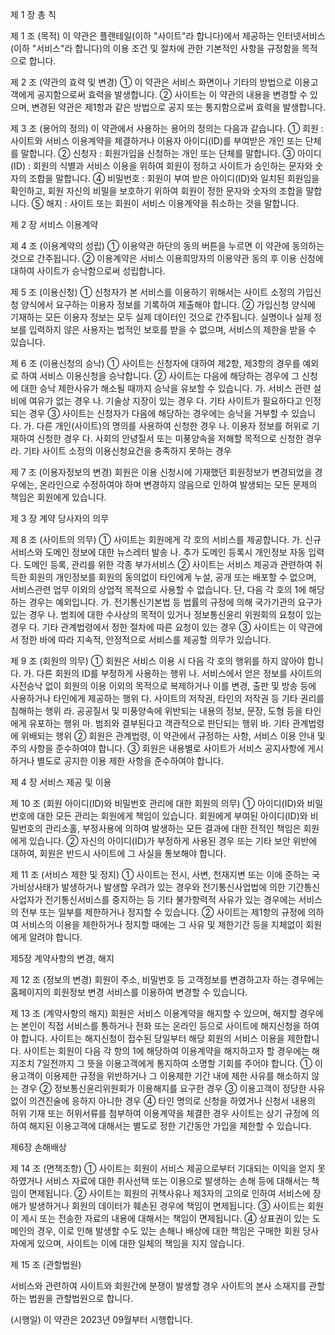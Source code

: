 제 1 장 총 칙

 

제 1 조 (목적)
이 약관은 플랜테일(이하 "사이트"라 합니다)에서 제공하는 인터넷서비스(이하 "서비스"라 합니다)의 이용 조건 및 절차에 관한 기본적인 사항을 규정함을 목적으로 합니다.

 

제 2 조 (약관의 효력 및 변경)
① 이 약관은 서비스 화면이나 기타의 방법으로 이용고객에게 공지함으로써 효력을 발생합니다.
② 사이트는 이 약관의 내용을 변경할 수 있으며, 변경된 약관은 제1항과 같은 방법으로 공지 또는 통지함으로써 효력을 발생합니다.

 

제 3 조 (용어의 정의)
이 약관에서 사용하는 용어의 정의는 다음과 같습니다.
① 회원 : 사이트와 서비스 이용계약을 체결하거나 이용자 아이디(ID)를 부여받은 개인 또는 단체를 말합니다.
② 신청자 : 회원가입을 신청하는 개인 또는 단체를 말합니다.
③ 아이디(ID) : 회원의 식별과 서비스 이용을 위하여 회원이 정하고 사이트가 승인하는 문자와 숫자의 조합을 말합니다.
④ 비밀번호 : 회원이 부여 받은 아이디(ID)와 일치된 회원임을 확인하고, 회원 자신의 비밀을 보호하기 위하여 회원이 정한 문자와 숫자의 조합을 말합니다.
⑤ 해지 : 사이트 또는 회원이 서비스 이용계약을 취소하는 것을 말합니다.

 

제 2 장 서비스 이용계약

 

제 4 조 (이용계약의 성립)
① 이용약관 하단의 동의 버튼을 누르면 이 약관에 동의하는 것으로 간주됩니다.
② 이용계약은 서비스 이용희망자의 이용약관 동의 후 이용 신청에 대하여 사이트가 승낙함으로써 성립합니다.

 

제 5 조 (이용신청)
① 신청자가 본 서비스를 이용하기 위해서는 사이트 소정의 가입신청 양식에서 요구하는 이용자 정보를 기록하여 제출해야 합니다.
② 가입신청 양식에 기재하는 모든 이용자 정보는 모두 실제 데이터인 것으로 간주됩니다. 실명이나 실제 정보를 입력하지 않은 사용자는 법적인 보호를 받을 수 없으며, 서비스의 제한을 받을 수 있습니다.

 

제 6 조 (이용신청의 승낙)
① 사이트는 신청자에 대하여 제2항, 제3항의 경우를 예외로 하여 서비스 이용신청을 승낙합니다.
② 사이트는 다음에 해당하는 경우에 그 신청에 대한 승낙 제한사유가 해소될 때까지 승낙을 유보할 수 있습니다.
가. 서비스 관련 설비에 여유가 없는 경우
나. 기술상 지장이 있는 경우
다. 기타 사이트가 필요하다고 인정되는 경우
③ 사이트는 신청자가 다음에 해당하는 경우에는 승낙을 거부할 수 있습니다.
가. 다른 개인(사이트)의 명의를 사용하여 신청한 경우
나. 이용자 정보를 허위로 기재하여 신청한 경우
다. 사회의 안녕질서 또는 미풍양속을 저해할 목적으로 신청한 경우
라. 기타 사이트 소정의 이용신청요건을 충족하지 못하는 경우

 

제 7 조 (이용자정보의 변경)
회원은 이용 신청시에 기재했던 회원정보가 변경되었을 경우에는, 온라인으로 수정하여야 하며 변경하지 않음으로 인하여 발생되는 모든 문제의 책임은 회원에게 있습니다.

 

제 3 장 계약 당사자의 의무

 

제 8 조 (사이트의 의무)
① 사이트는 회원에게 각 호의 서비스를 제공합니다.
가. 신규서비스와 도메인 정보에 대한 뉴스레터 발송
나. 추가 도메인 등록시 개인정보 자동 입력
다. 도메인 등록, 관리를 위한 각종 부가서비스
② 사이트는 서비스 제공과 관련하여 취득한 회원의 개인정보를 회원의 동의없이 타인에게 누설, 공개 또는 배포할 수 없으며, 서비스관련 업무 이외의 상업적 목적으로 사용할 수 없습니다. 단, 다음 각 호의 1에 해당하는 경우는 예외입니다.
가. 전기통신기본법 등 법률의 규정에 의해 국가기관의 요구가 있는 경우
나. 범죄에 대한 수사상의 목적이 있거나 정보통신윤리 위원회의 요청이 있는 경우
다. 기타 관계법령에서 정한 절차에 따른 요청이 있는 경우
③ 사이트는 이 약관에서 정한 바에 따라 지속적, 안정적으로 서비스를 제공할 의무가 있습니다.

 

제 9 조 (회원의 의무)
① 회원은 서비스 이용 시 다음 각 호의 행위를 하지 않아야 합니다.
가. 다른 회원의 ID를 부정하게 사용하는 행위
나. 서비스에서 얻은 정보를 사이트의 사전승낙 없이 회원의 이용 이외의 목적으로 복제하거나 이를 변경, 출판 및 방송 등에 사용하거나 타인에게 제공하는 행위
다. 사이트의 저작권, 타인의 저작권 등 기타 권리를 침해하는 행위
라. 공공질서 및 미풍양속에 위반되는 내용의 정보, 문장, 도형 등을 타인에게 유포하는 행위
마. 범죄와 결부된다고 객관적으로 판단되는 행위
바. 기타 관계법령에 위배되는 행위
② 회원은 관계법령, 이 약관에서 규정하는 사항, 서비스 이용 안내 및 주의 사항을 준수하여야 합니다.
③ 회원은 내용별로 사이트가 서비스 공지사항에 게시하거나 별도로 공지한 이용 제한 사항을 준수하여야 합니다.

 

제 4 장 서비스 제공 및 이용

 

제 10 조 (회원 아이디(ID)와 비밀번호 관리에 대한 회원의 의무)
① 아이디(ID)와 비밀번호에 대한 모든 관리는 회원에게 책임이 있습니다. 회원에게 부여된 아이디(ID)와 비밀번호의 관리소홀, 부정사용에 의하여 발생하는 모든 결과에 대한 전적인 책임은 회원에게 있습니다.
② 자신의 아이디(ID)가 부정하게 사용된 경우 또는 기타 보안 위반에 대하여, 회원은 반드시 사이트에 그 사실을 통보해야 합니다.

 

제 11 조 (서비스 제한 및 정지)
① 사이트는 전시, 사변, 천재지변 또는 이에 준하는 국가비상사태가 발생하거나 발생할 우려가 있는 경우와 전기통신사업법에 의한 기간통신 사업자가 전기통신서비스를 중지하는 등 기타 불가항력적 사유가 있는 경우에는 서비스의 전부 또는 일부를 제한하거나 정지할 수 있습니다.
② 사이트는 제1항의 규정에 의하여 서비스의 이용을 제한하거나 정지할 때에는 그 사유 및 제한기간 등을 지체없이 회원에게 알려야 합니다.

 

제5장 계약사항의 변경, 해지

 

제 12 조 (정보의 변경)
회원이 주소, 비밀번호 등 고객정보를 변경하고자 하는 경우에는 홈페이지의 회원정보 변경 서비스를 이용하여 변경할 수 있습니다.

 

제 13 조 (계약사항의 해지)
회원은 서비스 이용계약을 해지할 수 있으며, 해지할 경우에는 본인이 직접 서비스를 통하거나 전화 또는 온라인 등으로 사이트에 해지신청을 하여야 합니다. 사이트는 해지신청이 접수된 당일부터 해당 회원의 서비스 이용을 제한합니다. 사이트는 회원이 다음 각 항의 1에 해당하여 이용계약을 해지하고자 할 경우에는 해지조치 7일전까지 그 뜻을 이용고객에게 통지하여 소명할 기회를 주어야 합니다.
① 이용고객이 이용제한 규정을 위반하거나 그 이용제한 기간 내에 제한 사유를 해소하지 않는 경우
② 정보통신윤리위원회가 이용해지를 요구한 경우
③ 이용고객이 정당한 사유 없이 의견진술에 응하지 아니한 경우
④ 타인 명의로 신청을 하였거나 신청서 내용의 허위 기재 또는 허위서류를 첨부하여 이용계약을 체결한 경우
사이트는 상기 규정에 의하여 해지된 이용고객에 대해서는 별도로 정한 기간동안 가입을 제한할 수 있습니다.

 

제6장 손해배상

 

제 14 조 (면책조항)
① 사이트는 회원이 서비스 제공으로부터 기대되는 이익을 얻지 못하였거나 서비스 자료에 대한 취사선택 또는 이용으로 발생하는 손해 등에 대해서는 책임이 면제됩니다.
② 사이트는 회원의 귀책사유나 제3자의 고의로 인하여 서비스에 장애가 발생하거나 회원의 데이터가 훼손된 경우에 책임이 면제됩니다.
③ 사이트는 회원이 게시 또는 전송한 자료의 내용에 대해서는 책임이 면제됩니다.
④ 상표권이 있는 도메인의 경우, 이로 인해 발생할 수도 있는 손해나 배상에 대한 책임은 구매한 회원 당사자에게 있으며, 사이트는 이에 대한 일체의 책임을 지지 않습니다.

 

제 15 조 (관할법원)

 

서비스와 관련하여 사이트와 회원간에 분쟁이 발생할 경우 사이트의 본사 소재지를 관할하는 법원을 관할법원으로 합니다.
 

(시행일) 이 약관은 2023년 09월부터 시행합니다.
